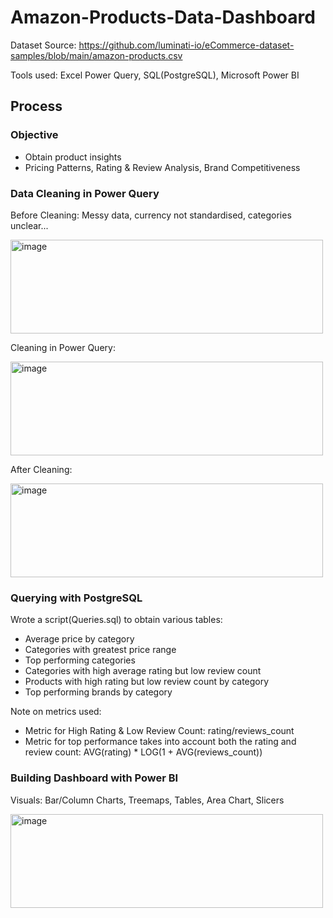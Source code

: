 # Amazon-Products-Data-Dashboard
Dataset Source: https://github.com/luminati-io/eCommerce-dataset-samples/blob/main/amazon-products.csv

Tools used: Excel Power Query, SQL(PostgreSQL), Microsoft Power BI 

## Process

### Objective 
- Obtain product insights
- Pricing Patterns, Rating & Review Analysis, Brand Competitiveness

### Data Cleaning in Power Query
Before Cleaning: Messy data, currency not standardised, categories unclear...

<img width="500" height="150" alt="image" src="https://github.com/user-attachments/assets/97761f4a-bb2b-491b-9113-cb0dea087154" />


Cleaning in Power Query:

<img width="500" height="150" alt="image" src="https://github.com/user-attachments/assets/f24bc662-ab7d-4b18-a9f3-6fe4a40690b7" />


After Cleaning:

<img width="500" height="150" alt="image" src="https://github.com/user-attachments/assets/bc76b1ae-204f-4548-b7e8-da3c2dd41a10" />


### Querying with PostgreSQL
Wrote a script(Queries.sql) to obtain various tables:

- Average price by category
- Categories with greatest price range
- Top performing categories
- Categories with high average rating but low review count
- Products with high rating but low review count by category
- Top performing brands by category 

Note on metrics used: 
- Metric for High Rating & Low Review Count: rating/reviews_count
- Metric for top performance takes into account both the rating and review count:
AVG(rating) * LOG(1 + AVG(reviews_count))

### Building Dashboard with Power BI
Visuals: Bar/Column Charts, Treemaps, Tables, Area Chart, Slicers

<img width="500" height="150" alt="image" src="https://github.com/user-attachments/assets/de1f116c-5030-46ed-a8a4-966564d9e609" />


